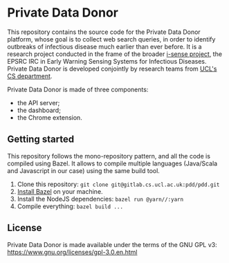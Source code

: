 # Private Data Donor

This repository contains the source code for the Private Data Donor platform, whose goal is to collect web search queries, in order to identify outbreaks of infectious disease much earlier than ever before.
It is a research project conducted in the frame of the broader [i-sense project](https://www.i-sense.org.uk/), the EPSRC IRC in Early Warning Sensing Systems for Infectious Diseases.
Private Data Donor is developed conjointly by research teams from [UCL's CS department](http://www.cs.ucl.ac.uk/home/).

Private Data Donor is made of three components:
  * the API server;
  * the dashboard;
  * the Chrome extension.

## Getting started

This repository follows the mono-repository pattern, and all the code is compiled using Bazel.
It allows to compile multiple languages (Java/Scala and Javascript in our case) using the same build tool.

1. Clone this repository: `git clone git@gitlab.cs.ucl.ac.uk:pdd/pdd.git`
2. [Install Bazel](https://docs.bazel.build/versions/master/install.html) on your machine.
3. Install the NodeJS dependencies: `bazel run @yarn//:yarn`
4. Compile everything: `bazel build ...`

## License

Private Data Donor is made available under the terms of the GNU GPL v3: https://www.gnu.org/licenses/gpl-3.0.en.html
